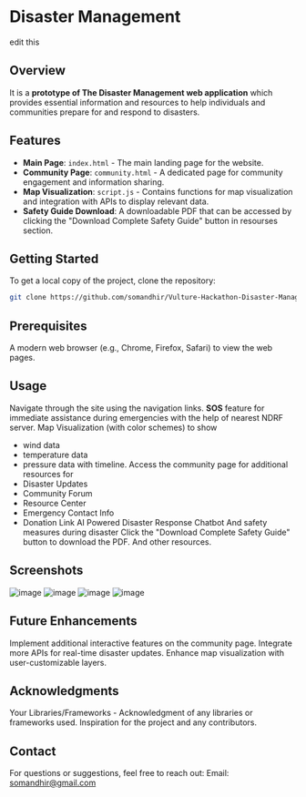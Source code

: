 # Disaster Management
edit this

## Overview
It is a **prototype of The Disaster Management web application** which provides essential information and resources to help individuals and communities prepare for and respond to disasters.

## Features
- **Main Page**: `index.html` - The main landing page for the website.
- **Community Page**: `community.html` - A dedicated page for community engagement and information sharing.
- **Map Visualization**: `script.js` - Contains functions for map visualization and integration with APIs to display relevant data.
- **Safety Guide Download**: A downloadable PDF that can be accessed by clicking the "Download Complete Safety Guide" button in resourses section.


## Getting Started
To get a local copy of the project, clone the repository:

```bash
git clone https://github.com/somandhir/Vulture-Hackathon-Disaster-Management-Project.git
```
## Prerequisites
A modern web browser (e.g., Chrome, Firefox, Safari) to view the web pages.

## Usage
Navigate through the site using the navigation links.
**SOS** feature for immediate assistance during emergencies with the help of nearest NDRF server.
Map Visualization (with color schemes) to show 
- wind data
- temperature data
- pressure data
with timeline.
Access the community page for additional resources for
- Disaster Updates
- Community Forum
- Resource Center
- Emergency Contact Info
- Donation Link
AI Powered Disaster Response Chatbot
And safety measures during disaster
Click the "Download Complete Safety Guide" button to download the PDF.
And other resources.
## Screenshots
![image](https://github.com/user-attachments/assets/89c13f75-c03a-446d-b09d-630fbc3d3877)
![image](https://github.com/user-attachments/assets/ebd14ed5-e1dd-42f0-a735-46eb2dbc5738)
![image](https://github.com/user-attachments/assets/9ea23ec4-77ad-4148-82aa-ab2f79ab7e65)
![image](https://github.com/user-attachments/assets/59123cd8-2d0b-46d9-8716-4f58c7588c14)

## Future Enhancements
Implement additional interactive features on the community page.
Integrate more APIs for real-time disaster updates.
Enhance map visualization with user-customizable layers.

## Acknowledgments
Your Libraries/Frameworks - Acknowledgment of any libraries or frameworks used.
Inspiration for the project and any contributors.

## Contact
For questions or suggestions, feel free to reach out:
Email: somandhir@gmail.com

